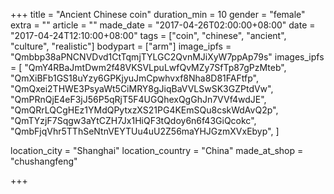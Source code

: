 +++
title = "Ancient Chinese coin"
duration_min = 10
gender = "female"
extra = ""
article = ""
made_date = "2017-04-26T02:00:00+08:00"
date = "2017-04-24T12:10:00+08:00"
tags = ["coin", "chinese", "ancient", "culture", "realistic"]
bodypart = ["arm"]
image_ipfs = "Qmbbp38aPNCNVDvd1CtTqmjTYLGC2QvnMJiXyW7ppAp79s"
images_ipfs = [  "QmY4RBaJmtDwm2f48VKSVLpuLwfQvMZy7SfTp87gPzMteb",
  "QmXiBFb1GS18uYzy6GPKjyuJmCpwhvxf8Nha8D81FAFtfp",
  "QmQxei2THWE3PsyaWt5CiMRY8gJiqBaVVLSwSK3GZPtdVw",
  "QmPRnQjE4eF3jJ56P5qRjT5F4UGQhexQgGhJn7VVf4wdJE",
  "QmQRrLQCgHEz1YMdQPytxzXS21PG4KEmSQu8cskWdAvQ2p",
  "QmTYzjF7Sqgw3aYtCZH7Jx1HiQF3tQdoy6n6f43GiQcokc",
  "QmbFjqVhr5TThSeNtnVEYTUu4uU2Z56maYHJGzmXVxEbyp",
]

location_city = "Shanghai"
location_country = "China"
made_at_shop = "chushangfeng"

+++
